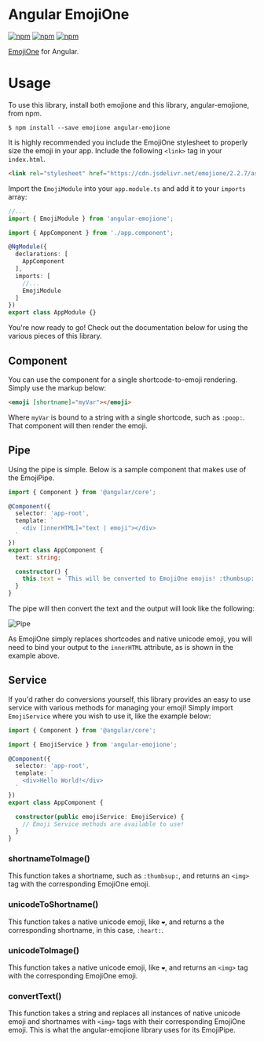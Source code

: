# Angular EmojiOne

[![npm](https://img.shields.io/npm/dm/angular-emojione.svg)]() [![npm](https://img.shields.io/npm/dt/angular-emojione.svg)]() [![npm](https://img.shields.io/npm/v/angular-emojione.svg)]()

[EmojiOne](https://github.com/Ranks/emojione) for Angular.

# Usage

To use this library, install both emojione and this library, angular-emojione, from npm.

```shell
$ npm install --save emojione angular-emojione
```

It is highly recommended you include the EmojiOne stylesheet to properly size the emoji in your app. Include the following `<link>` tag in your `index.html`.

```html
<link rel="stylesheet" href="https://cdn.jsdelivr.net/emojione/2.2.7/assets/css/emojione.min.css"/>
```

Import the `EmojiModule` into your `app.module.ts` and add it to your `imports` array:

```ts
//...
import { EmojiModule } from 'angular-emojione';

import { AppComponent } from './app.component';

@NgModule({
  declarations: [
    AppComponent
  ],
  imports: [
    //...
    EmojiModule
  ]
})
export class AppModule {}
```

You're now ready to go! Check out the documentation below for using the various pieces of this library.

## Component

You can use the component for a single shortcode-to-emoji rendering. Simply use the markup below:

```html
<emoji [shortname]="myVar"></emoji>
```

Where `myVar` is bound to a string with a single shortcode, such as `:poop:`. That component will then render the emoji.

## Pipe

Using the pipe is simple. Below is a sample component that makes use of the EmojiPipe.

```ts
import { Component } from '@angular/core';

@Component({
  selector: 'app-root',
  template: `
    <div [innerHTML]="text | emoji"></div>
  `
})
export class AppComponent {
  text: string;

  constructor() {
    this.text = `This will be converted to EmojiOne emojis! :thumbsup: ❤️`;
  }
}
```

The pipe will then convert the text and the output will look like the following:

![Pipe](https://lh3.googleusercontent.com/MdOvXFu5CfxMkI4Oe_H-ty15zz79Mxn7M7zpQHMZ0zsrNO_0VYGzPKSz8FlpXJx5dg-tZl7XvA-qdNffAE79znXw_qp7B6f8CbCNPVadAOVMSufVq-eMl-q2y24SfBj6zxd6KJcVrk4xIomOvU_pKAGXDmBdQGSAvnIEkbXus07SJdnZsRucnDmUz_eUMHD16ShOKsblLyPw9EVXnZ-2rag9YDeakB8NBehTBLcQ-7VWNLyAVloz2VA56bZorskJyNz3VbWsctoKyAALVHq6gUBF530wTNTGB3kO0J8RGdwL9NcB5kTuF9xWN8aRXPVW1PhPVZmwbPIS-1mDMc3PlnNAXGFT1o1kErdhmYY3XkYz1LmlRD0XPYFVeS08vllKfeNedoARWgM74WbfbWB3FzfU775M1FCl4BuVIUvqtdYTSGOVDGilYt9N6DaMbSrnznTglmwc0qMnazsymIRcRqCmsCKm1pPVglqRVJy2gXZGVJiEE10ewGYBt1Tzcspp4Dw3r0pB2f-BjD_gkQZWkAy1DwvrC3wEPAMDfeA3s_OWQyw1WLBCljN6aehVgMGBNfUe_XQ-CTlob7-OSXXiOLhOlH85nim55NQbDvSu0vy_57P4vC-lO0Gkd-RF5aYKphiQLjXNZIDmvbS0TJVFhlQkeTyqtrLxCftbK8WGAQ=w728-h84-no)

As EmojiOne simply replaces shortcodes and native unicode emoji, you will need to bind your output to the `innerHTML` attribute, as is shown in the example above.

## Service

If you'd rather do conversions yourself, this library provides an easy to use service with various methods for managing your emoji! Simply import `EmojiService` where you wish to use it, like the example below:

```ts
import { Component } from '@angular/core';

import { EmojiService } from 'angular-emojione';

@Component({
  selector: 'app-root',
  template: `
    <div>Hello World!</div>
  `
})
export class AppComponent {

  constructor(public emojiService: EmojiService) {
    // Emoji Service methods are available to use!
  }
}
```

### shortnameToImage()

This function takes a shortname, such as `:thumbsup:`, and returns an `<img>` tag with the corresponding EmojiOne emoji.

### unicodeToShortname()

This function takes a native unicode emoji, like `❤️`, and returns a the corresponding shortname, in this case, `:heart:`.

### unicodeToImage()

This function takes a native unicode emoji, like `❤️`, and returns an `<img>` tag with the corresponding EmojiOne emoji.

### convertText()

This function takes a string and replaces all instances of native unicode emoji and shortnames with `<img>` tags with their corresponding EmojiOne emoji. This is what the angular-emojione library uses for its EmojiPipe.
